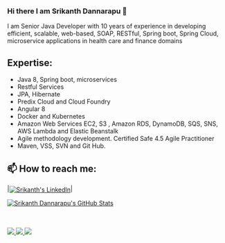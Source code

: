 ### Hi there I am Srikanth Dannarapu 👋

<!--
**srikanthdannarapu/srikanthdannarapu** is a ✨ _special_ ✨ repository because its `README.md` (this file) appears on your GitHub profile.

Here are some ideas to get you started:

- 🔭 I’m currently working on ...
- 🌱 I’m currently learning React Native and SwiftUI
- 👯 I’m looking to collaborate on ...
- 🤔 I’m looking for help with ...
- 💬 Ask me about Objective C, Swift
- 📫 How to reach me: ...
- 😄 Pronouns: ...
- ⚡ Fun fact: ...

-->

I am Senior Java Developer with 10 years of experience in developing efficient, scalable, web-based, SOAP, RESTful, Spring boot, Spring Cloud, microservice applications in health care and finance domains

## Expertise:
* Java 8, Spring boot, microservices
* Restful Services
* JPA, Hibernate
* Predix Cloud and Cloud Foundry 
* Angular 8
* Docker and Kubernetes
* Amazon Web Services EC2, S3 , Amazon RDS, DynamoDB, SQS, SNS, AWS Lambda and Elastic Beanstalk
* Agile methodology development. Certified Safe 4.5 Agile Practitioner
* Maven, VSS, SVN and Git Hub.

## 📫 How to reach me:
|<a href="https://www.linkedin.com/in/srikanth-dannarapu-98a010165/"><img align="center" alt="Srikanth's LinkedIn" src="https://img.icons8.com/bubbles/50/000000/linkedin.png"/></a>|

<a href="https://github.com/srikanthdannarapu" class="rich-diff-level-one">
    <img src="https://github-readme-stats.vercel.app/api?username=srikanthdannarapu&title_color=333&text_color=777&show_icons=true" alt="Srikanth Dannarapu's GitHub Stats" >
  </a>
  
<br><br>
  <a href="https://badges.pufler.dev">
    <img src="https://badges.pufler.dev/visits/srikanthdannarapu/srikanthdannarapu?style=flat-square&color=blue&logo=github">
  </a>
  <a href="https://badges.pufler.dev">
    <img src="https://badges.pufler.dev/years/srikanthdannarapu?style=flat-square&color=blue&logo=github">
  </a>
  <a href="https://badges.pufler.dev">
    <img src="https://badges.pufler.dev/repos/srikanthdannarapu?style=flat-square&color=blue&logo=github">
  </a>

